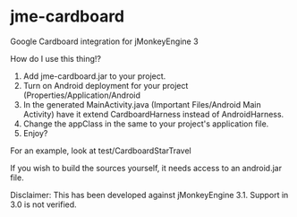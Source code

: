 # jme-cardboard
Google Cardboard integration for jMonkeyEngine 3

How do I use this thing!?

1. Add jme-cardboard.jar to your project.
2. Turn on Android deployment for your project (Properties/Application/Android
3. In the generated MainActivity.java (Important Files/Android Main Activity) have it extend CardboardHarness instead of AndroidHarness.
4. Change the appClass in the same to your project's application file.
5. Enjoy?

For an example, look at test/CardboardStarTravel

If you wish to build the sources yourself, it needs access to an android.jar file.

Disclaimer:
This has been developed against jMonkeyEngine 3.1. Support in 3.0 is not verified.

